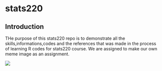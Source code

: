 # stats220

## **Introduction**

THe purpose of this stats220 repo is to demonstrate all the skills,informations,codes and the references that was made in the process of learning R codes for stats220 course. We are assigned to make our own meme image as an assignment.


![](https://media.makeameme.org/created/statistics-statistics-everywhere-4090baffb9.jpg)



